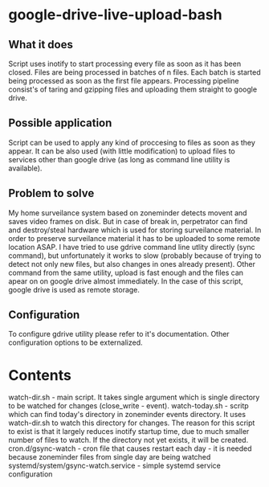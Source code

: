 # google-drive-live-upload-bash

## What it does

Script uses inotify to start processing every file as soon as it has been closed. 
Files are being processed in batches of n files.
Each batch is started being processed as soon as the first file appears.
Processing pipeline consist's of taring and gzipping files and uploading them straight to google drive.

## Possible application

Script can be used to apply any kind of proccesing to files as soon as they appear. It can be also used (with little modification) to upload files to services other than google drive (as long as command line utility is available).

## Problem to solve

My home surveilance system based on zoneminder detects movent and saves video frames on disk. But in case of break in, perpetrator can find and destroy/steal hardware which is used for storing surveilance material.
In order to preserve surveilance material it has to be uploaded to some remote location ASAP.
I have tried to use gdrive command line utlity directly (sync command), but unfortunately it works to slow (probably because of trying to detect not only new files, but also changes in ones already present). Other command from the same utility, upload is fast enough and the files can apear on on google drive almost immediately.
In the case of this script, google drive is used as remote storage.

## Configuration
To configure gdrive utility please refer to it's documentation.
Other configuration options to be externalized.

# Contents

watch-dir.sh - main script. It takes single argument which is single directory to be watched for changes (close_write - event).
watch-today.sh - scritp which can find today's directory in zoneminder events directory. It uses watch-dir.sh to watch this directory for changes. The reason for this script to exist is that it largely reduces inotify startup time, due to much smaller number of files to watch. If the directory not yet exists, it will be created. 
cron.d/gsync-watch - cron file that causes restart each day - it is needed because zoneminder files from single day are being watched
systemd/system/gsync-watch.service - simple systemd service configuration


